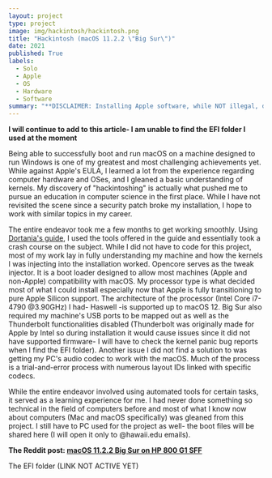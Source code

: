 ```yaml
---
layout: project
type: project
image: img/hackintosh/hackintosh.png
title: "Hackintosh (macOS 11.2.2 \"Big Sur\")"
date: 2021
published: True
labels:
  - Solo
  - Apple
  - OS
  - Hardware
  - Software
summary: "**DISCLAIMER: Installing Apple software, while NOT illegal, does violate the End User License Agreement (EULA) I will take down this project if need be** macOS 11.2.2 Big Sur running on an HP 800 G1 SFF."
---
```


**I will continue to add to this article- I am unable to find the EFI folder I used at the moment**

Being able to successfully boot and run macOS on a machine designed to run Windows is one of my greatest and most challenging achievements yet. While against Apple's EULA, I learned a lot from the experience regarding computer hardware and OSes, and I gleaned a basic understanding of kernels. My discovery of "hackintoshing" is actually what pushed me to pursue an education in computer science in the first place. While I have not revisited the scene since a security patch broke my installation, I hope to work with similar topics in my career.

The entire endeavor took me a few months to get working smoothly. Using [Dortania's guide](https://dortania.github.io/OpenCore-Install-Guide/), I used the tools offered in the guide and essentially took a crash course on the subject. While I did not have to code for this project, most of my work lay in fully understanding my machine and how the kernels I was injecting into the installation worked. Opencore serves as the tweak injector. It is a boot loader designed to allow most machines (Apple and non-Apple) compatibility with macOS. My processor type is what decided most of what I could install especially now that Apple is fully transitioning to pure Apple Silicon support. The architecture of the processor (Intel Core i7-4790 @3.90GHz) I had- Haswell -is supported up to macOS 12. Big Sur also required my machine's USB ports to be mapped out as well as the Thunderbolt functionalities disabled (Thunderbolt was originally made for Apple by Intel so during installation it would cause issues since it did not have supported firmware- I will have to check the kernel panic bug reports when I find the EFI folder). Another issue I did not find a solution to was getting my PC's audio codec to work with the macOS. Much of the process is a trial-and-error process with numerous layout IDs linked with specific codecs.

While the entire endeavor involved using automated tools for certain tasks, it served as a learning experience for me. I had never done something so technical in the field of computers before and most of what I know now about computers (Mac and macOS specifically) was gleaned from this project. I still have to PC used for the project as well- the boot files will be shared here (I will open it only to @hawaii.edu emails).


**The Reddit post: [macOS 11.2.2 Big Sur on HP 800 G1 SFF](https://www.reddit.com/r/hackintosh/s/VC65W6U4pk)**


The EFI folder (LINK NOT ACTIVE YET)

